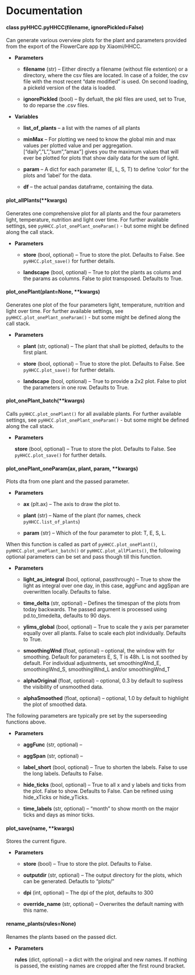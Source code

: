<!-- HHCC.py documentation master file, created by
sphinx-quickstart on Wed Aug 28 13:41:42 2019.
You can adapt this file completely to your liking, but it should at least
contain the root `toctree` directive. -->
# Documentation


#### class pyHHCC.pyHHCC(filename, ignorePickled=False)
Can generate various overview plots for the plant and parameters provided from the export of the FlowerCare app by Xiaomi/HHCC.


* **Parameters**

    * **filename** (str) – Either directly a filename (without file extention) or a directory,
      where the csv files are located. In case of a folder,
      the csv file with the most recent “date modified” is used.
      On second loading, a pickeld version of the data is loaded.

    * **ignorePickled** (bool) – By defualt, the pkl files are used, set to True, to do reparse the .csv files.



* **Variables**

    * **list_of_plants** – a list with the names of all plants

    * **minMax** – For plotting we need to know the global min and max values per plotted value and per aggregation.
      [“daily”,”L”,”sum”,”amax”] gives you the maximum values that will ever be plotted for plots that
      show daily data for the sum of light.

    * **param** – A dict for each parameter (E, L, S, T) to define ‘color’ for the plots and ‘label’ for the data.

    * **df** – the actual pandas dataframe, containing the data.



#### plot_allPlants(\*\*kwargs)
Generates one comprehensive plot for all plants and the four parameters light, temperature, nutrition and light over time. For further available settings, see `pyHHCC.plot_onePlant_oneParam()` - but some might be defined along the call stack.


* **Parameters**

    * **store** (bool, optional) – True to store the plot. Defaults to False. See `pyHHCC.plot_save()` for further details.

    * **landscape** (bool, optional) – True to plot the plants as colums and the params as columns. False to plot transposed. Defaults to True.



#### plot_onePlant(plant=None, \*\*kwargs)
Generates one plot of the four parameters light, temperature, nutrition and light over time. For further available settings, see `pyHHCC.plot_onePlant_oneParam()` - but some might be defined along the call stack.


* **Parameters**

    * **plant** (str, optional) – The plant that shall be plotted, defaults to the first plant.

    * **store** (bool, optional) – True to store the plot. Defaults to False. See `pyHHCC.plot_save()` for further details.

    * **landscape** (bool, optional) – True to provide a 2x2 plot. False to plot the parameters in one row. Defaults to True.



#### plot_onePlant_batch(\*\*kwargs)
Calls `pyHHCC.plot_onePlant()` for all available plants. For further available settings, see `pyHHCC.plot_onePlant_oneParam()` - but some might be defined along the call stack.


* **Parameters**

    **store** (bool, optional) – True to store the plot. Defaults to False. See `pyHHCC.plot_save()` for further details.



#### plot_onePlant_oneParam(ax, plant, param, \*\*kwargs)
Plots dta from one plant and the passed parameter.


* **Parameters**

    * **ax** (plt.ax) – The axis to draw the plot to.

    * **plant** (str) – Name of the plant (for names, check `pyHHCC.list_of_plants`)

    * **param** (str) – Which of the four parameter to plot: T, E, S, L.


When this function is called as part of `pyHHCC.plot_onePlant()`, `pyHHCC.plot_onePlant_batch()` or `pyHHCC.plot_allPlants()`, the following optional parameters can be set and pass though till this function.


* **Parameters**

    * **light_as_integral** (bool, optional, passthrough) – True to show the light as integral over one day, in this case, aggFunc and aggSpan are overwritten locally. Defaults to false.

    * **time_delta** (str, optional) – Defines the timespan of the plots from today backwards. The passed argument is processed using pd.to_timedelta, defaults to 90 days.

    * **ylims_global** (bool, optional) – True to scale the y axis per parameter equally over all plants. False to scale each plot individually. Defaults to True.

    * **smoothingWnd** (float, optional) – optional, the window with for smoothing. Default for parameters E, S, T is 48h. L is not soothed by default. For individual adjustments, set smoothingWnd_E, smoothingWnd_S, smoothingWnd_L and/or smoothingWnd_T

    * **alphaOriginal** (float, optional) – optional, 0.3 by default to suplress the visibility of unsmoothed data.

    * **alphaSmoothed** (float, optional) – optional, 1.0 by default to highlight the plot of smoothed data.


The following parameters are typically pre set by the superseeding functions above.


* **Parameters**

    * **aggFunc** (str, optional) – 

    * **aggSpan** (str, optional) – 

    * **label_short** (bool, optional) – True to shorten the labels. False to use the long labels. Defaults to False.

    * **hide_ticks** (bool, optional) – True to all x and y labels and ticks from the plot. False to show. Defaults to False. Can be refined using hide_xTicks or hide_yTicks.

    * **time_labels** (str, optional) – “month” to show month on the major ticks and days as minor ticks.



#### plot_save(name, \*\*kwargs)
Stores the current figure.


* **Parameters**

    * **store** (bool) – True to store the plot. Defaults to False.

    * **outputdir** (str, optional) – The output directory for the plots, which can be generated. Defautls to “plots/”

    * **dpi** (int, optional) – The dpi of the plot, defaults to 300

    * **override_name** (str, optional) – Overwrites the default naming with this name.



#### rename_plants(rules=None)
Renames the plants based on the passed dict.


* **Parameters**

    **rules** (dict, optional) – a dict with the original and new names. If nothing is passed, the existing names are cropped after the first round bracket.

